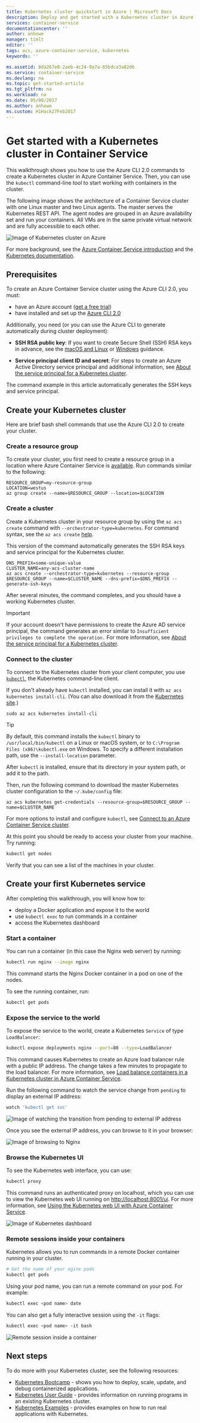 ```yaml
---
title: Kubernetes cluster quickstart in Azure | Microsoft Docs
description: Deploy and get started with a Kubernetes cluster in Azure Container Service
services: container-service
documentationcenter: ''
author: anhowe
manager: timlt
editor: ''
tags: acs, azure-container-service, kubernetes
keywords: ''

ms.assetid: 8da267e8-2aeb-4c24-9a7a-65bdca3a82d6
ms.service: container-service
ms.devlang: na
ms.topic: get-started-article
ms.tgt_pltfrm: na
ms.workload: na
ms.date: 05/08/2017
ms.author: anhowe
ms.custom: H1Hack27Feb2017
---
```


# Get started with a Kubernetes cluster in Container Service


This walkthrough shows you how to use the Azure CLI 2.0 commands to create a Kubernetes cluster in Azure Container Service. Then, you can use the `kubectl` command-line tool to start working with containers in the cluster.

The following image shows the architecture of a Container Service cluster with one Linux master and two Linux agents. The master serves the Kubernetes REST API. The agent nodes are grouped in an Azure availability set
and run your containers. All VMs are in the same private virtual network and are fully accessible to each other.

![Image of Kubernetes cluster on Azure](media/container-service-kubernetes-walkthrough/kubernetes.png)

For more background, see the [Azure Container Service introduction](container-service-intro.md) and the [Kubernetes documentation](https://kubernetes.io/docs/home/).

## Prerequisites
To create an Azure Container Service cluster using the Azure CLI 2.0, you must:
* have an Azure account ([get a free trial](https://azure.microsoft.com/pricing/free-trial/))
* have installed and set up the [Azure CLI 2.0](/cli/azure/install-az-cli2)

Additionally, you need (or you can use the Azure CLI to generate automatically during cluster deployment):

* **SSH RSA public key**: If you want to create Secure Shell (SSH) RSA keys in advance, see the [macOS and Linux](../virtual-machines/linux/mac-create-ssh-keys.md) or [Windows](../virtual-machines/linux/ssh-from-windows.md) guidance. 

* **Service principal client ID and secret**: For steps to create an Azure Active Directory service principal and additional information, see [About the service principal for a Kubernetes cluster](container-service-kubernetes-service-principal.md).

 The command example in this article automatically generates the SSH keys and service principal.

## Create your Kubernetes cluster

Here are brief bash shell commands that use the Azure CLI 2.0 to create your cluster. 

### Create a resource group
To create your cluster, you first need to create a resource group in a location where Azure Container Service is [available](https://azure.microsoft.com/regions/services/). Run commands similar to the following:

```azurecli
RESOURCE_GROUP=my-resource-group
LOCATION=westus
az group create --name=$RESOURCE_GROUP --location=$LOCATION
```

### Create a cluster
Create a Kubernetes cluster in your resource group by using the `az acs create` command with `--orchestrator-type=kubernetes`. For command syntax, see the `az acs create` [help](/cli/azure/acs#create).

This version of the command automatically generates the SSH RSA keys and service principal for the Kubernetes cluster.



```azurecli
DNS_PREFIX=some-unique-value
CLUSTER_NAME=any-acs-cluster-name
az acs create --orchestrator-type=kubernetes --resource-group $RESOURCE_GROUP --name=$CLUSTER_NAME --dns-prefix=$DNS_PREFIX --generate-ssh-keys
```

After several minutes, the command completes, and you should have a working Kubernetes cluster.

> [!IMPORTANT]
> If your account doesn't have permissions to create the Azure AD service principal, the command generates an error similar to `Insufficient privileges to complete the operation.` For more information, see [About the service principal for a Kubernetes cluster](container-service-kubernetes-service-principal.md).
> 



### Connect to the cluster

To connect to the Kubernetes cluster from your client computer, you use [`kubectl`](https://kubernetes.io/docs/user-guide/kubectl/), the Kubernetes command-line client. 

If you don't already have `kubectl` installed, you can install it with `az acs kubernetes install-cli`. (You can also download it from the [Kubernetes site](https://kubernetes.io/docs/tasks/kubectl/install/).)

```azurecli
sudo az acs kubernetes install-cli
```

> [!TIP]
> By default, this command installs the `kubectl` binary to `/usr/local/bin/kubectl` on a Linux or macOS system, or to `C:\Program Files (x86)\kubectl.exe` on Windows. To specify a different installation path, use the `--install-location` parameter.
>
> After `kubectl` is installed, ensure that its directory in your system path, or add it to the path. 
>


Then, run the following command to download the master Kubernetes cluster configuration to the `~/.kube/config` file:

```azurecli
az acs kubernetes get-credentials --resource-group=$RESOURCE_GROUP --name=$CLUSTER_NAME
```

For more options to install and configure `kubectl`, see [Connect to an Azure Container Service cluster](container-service-connect.md).

At this point you should be ready to access your cluster from your machine. Try running:

```bash
kubectl get nodes
```

Verify that you can see a list of the machines in your cluster.

## Create your first Kubernetes service

After completing this walkthrough, you will know how to:
* deploy a Docker application and expose it to the world
* use `kubectl exec` to run commands in a container 
* access the Kubernetes dashboard

### Start a container
You can run a container (in this case the Nginx web server) by running:

```bash
kubectl run nginx --image nginx
```

This command starts the Nginx Docker container in a pod on one of the nodes.

To see the running container, run:

```bash
kubectl get pods
```

### Expose the service to the world
To expose the service to the world, create a Kubernetes `Service` of type `LoadBalancer`:

```bash
kubectl expose deployments nginx --port=80 --type=LoadBalancer
```

This command causes Kubernetes to create an Azure load balancer rule with a public IP address. The change
takes a few minutes to propagate to the load balancer. For more information, see [Load balance containers in a Kubernetes cluster in Azure Container Service](container-service-kubernetes-load-balancing.md).

Run the following command to watch the service change from `pending` to display an external IP address:

```bash
watch 'kubectl get svc'
```

  ![Image of watching the transition from pending to external IP address](media/container-service-kubernetes-walkthrough/kubernetes-nginx3.png)

Once you see the external IP address, you can browse to it in your browser:

  ![Image of browsing to Nginx](media/container-service-kubernetes-walkthrough/kubernetes-nginx4.png)  


### Browse the Kubernetes UI
To see the Kubernetes web interface, you can use:

```bash
kubectl proxy
```
This command runs an authenticated proxy on localhost, which you can use to view the Kubernetes web UI running on [http://localhost:8001/ui](http://localhost:8001/ui). For more information, see [Using the Kubernetes web UI with Azure Container Service](container-service-kubernetes-ui.md).

![Image of Kubernetes dashboard](media/container-service-kubernetes-walkthrough/kubernetes-dashboard.png)

### Remote sessions inside your containers
Kubernetes allows you to run commands in a remote Docker container running in your cluster.

```bash
# Get the name of your nginx pods
kubectl get pods
```

Using your pod name, you can run a remote command on your pod. For example:

```bash
kubectl exec <pod name> date
```

You can also get a fully interactive session using the `-it` flags:

```bash
kubectl exec <pod name> -it bash
```

![Remote session inside a container](media/container-service-kubernetes-walkthrough/kubernetes-remote.png)



## Next steps

To do more with your Kubernetes cluster, see the following resources:

* [Kubernetes Bootcamp](https://katacoda.com/embed/kubernetes-bootcamp/1/) - shows you how to deploy, scale, update, and debug containerized applications.
* [Kubernetes User Guide](http://kubernetes.io/docs/user-guide/) - provides information on running programs in an existing Kubernetes cluster.
* [Kubernetes Examples](https://github.com/kubernetes/kubernetes/tree/master/examples) - provides examples on how to run real applications with Kubernetes.
